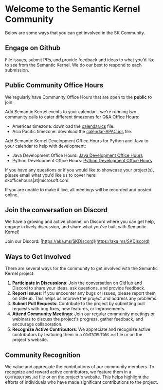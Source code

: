 # Welcome to the Semantic Kernel Community

Below are some ways that you can get involved in the SK Community.

## Engage on Github

File issues, submit PRs, and provide feedback and ideas to what you'd like to see from the Semantic Kernel.
We do our best to respond to each submission.

## Public Community Office Hours

We regularly have Community Office Hours that are open to the **public** to join.

Add Semantic Kernel events to your calendar - we're running two community calls to cater different timezones for Q&A Office Hours: 
* Americas timezone: download the [calendar.ics](https://aka.ms/sk-community-calendar) file.
* Asia Pacific timezone: download the [calendar-APAC.ics](https://aka.ms/sk-community-calendar-apac) file.

Add Semantic Kernel Development Office Hours for Python and Java to your calendar to help with development:
* Java Development Office Hours: [Java Development Office Hours](https://aka.ms/sk-java-dev-sync)
* Python Development Office Hours: [Python Development Office Hours](https://aka.ms/sk-python-dev-sync)

If you have any questions or if you would like to showcase your project(s), please email what you'd like us to cover here: skofficehours[at]microsoft.com.

If you are unable to make it live, all meetings will be recorded and posted online.

## Join the conversation on Discord

We have a growing and active channel on Discord where you can get help, engage in lively discussion,
and share what you've built with Semantic Kernel!

Join our Discord:
[https://aka.ms/SKDiscord](https://aka.ms/SKDiscord)

## Ways to Get Involved

There are several ways for the community to get involved with the Semantic Kernel project:

1. **Participate in Discussions**: Join the conversation on GitHub and Discord to share your ideas, ask questions, and provide feedback.
2. **Report Issues**: If you encounter any bugs or issues, please report them on GitHub. This helps us improve the project and address any problems.
3. **Submit Pull Requests**: Contribute to the project by submitting pull requests with bug fixes, new features, or improvements.
4. **Attend Community Meetings**: Join our regular community meetings or webinars to discuss the project's progress, gather feedback, and encourage collaboration.
5. **Recognize Active Contributors**: We appreciate and recognize active contributors by featuring them in a `CONTRIBUTORS.md` file or on the project's website.

## Community Recognition

We value and appreciate the contributions of our community members. To recognize and reward active contributors, we feature them in a `CONTRIBUTORS.md` file or on the project's website. This helps highlight the efforts of individuals who have made significant contributions to the project.
